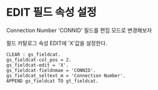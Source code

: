 # EDIT 필드 속성 설정
Connection Number 'CONNID' 필드를 편집 모드로 변경해보자

필드 카탈로그 속성 EDIT에 'X'값을 설정한다.
```ABAP
CLEAR : gs_fieldcat.
gs_fieldcat-col_pos = 2.
gs_fieldcat-edit = 'X'.
gs_fieldcat-fieldnmae = 'CONNID'.
gs_fieldcat_seltext_m = 'Connection Number'.
APPEND gs_fieldcat TO gt_fieldcat.
```